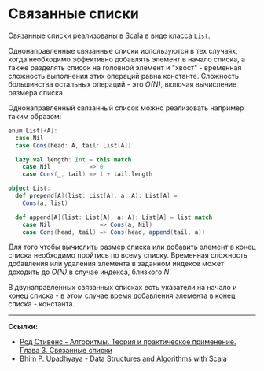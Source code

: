 # Связанные списки

Связанные списки реализованы в Scala в виде класса [`List`](../docs/scala/collections/list).

Однонаправленные связанные списки используются в тех случаях, когда необходимо эффективно добавлять элемент 
в начало списка, а также разделять список на головной элемент и "хвост" - временная сложность выполнения этих 
операций равна константе. Сложность большинства остальных операций - это _O(N)_, включая вычисление размера списка.

Однонаправленный связанный список можно реализовать например таким образом:

```scala
enum List[+A]:
  case Nil
  case Cons(head: A, tail: List[A])

  lazy val length: Int = this match
    case Nil           => 0
    case Cons(_, tail) => 1 + tail.length

object List:
  def prepend[A](list: List[A], a: A): List[A] =
    Cons(a, list)

  def append[A](list: List[A], a: A): List[A] = list match
    case Nil              => Cons(a, Nil)
    case Cons(head, tail) => Cons(head, append(tail, a))
```

Для того чтобы вычислить размер списка или добавить элемент в конец списка необходимо пройтись по всему списку.
Временная сложность добавления или удаления элемента в заданном индексе может доходить до _O(N)_ в случае индекса,
близкого _N_.

В двунаправленных связанных списках есть указатели на начало и конец списка - в этом случае время добавления элемента
в конец списка - константа.


---

**Ссылки:**

- [Род Стивенс - Алгоритмы. Теория и практическое применение. Глава 3. Связанные списки](https://eksmo.ru/book/algoritmy-teoriya-i-prakticheskoe-primenenie-2-e-izdanie-ITD1210854)
- [Bhim P. Upadhyaya - Data Structures and Algorithms with Scala](https://link.springer.com/book/10.1007/978-3-030-12561-5)
